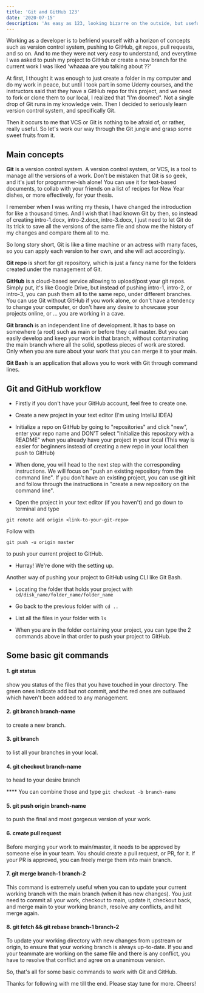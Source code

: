 ```yaml
---
title: 'Git and GitHub 123'
date: '2020-07-15'
description: 'As easy as 123, looking bizarre on the outside, but useful through the whole development line '
---
```

Working as a developer is to befriend yourself with a horizon of concepts such as version control system, pushing to GitHub, git repos, pull requests, and so on. And to me they were not very easy to understand, and everytime I was asked to push my project to GitHub or create a new branch for the current work I was liked 'whaaaa are you talking about ??'

At first, I thought it was enough to just create a folder in my computer and do my work in peace, but until I took part in some Udemy courses, and the instructors said that they have a GitHub repo for this project, and we need to fork or clone them to our local, I realized that "I'm doomed". Not a single drop of Git runs in my knowledge vein. Then I decided to seriously learn version control system, and specifically Git.

Then it occurs to me that VCS or Git is nothing to be afraid of, or rather, really useful. So let's work our way through the Git jungle and grasp some sweet fruits from it.

## Main concepts

**Git** is a version control system. A version control system, or VCS, is a tool to manage all the versions of a work. Don't be mistaken that Git is so geek, and it's just for programmer-ish alone! You can use it for text-based documents, to collab with your friends on a list of recipes for New Year dishes, or more effectively, for your thesis.

I remember when I was writing my thesis, I have changed the introduction for like a thousand times. And I wish that I had known Git by then, so instead of creating intro-1.docx, intro-2.docx, intro-3.docx, I just need to let Git do its trick to save all the versions of the same file and show me the history of my changes and compare them all to me.

So long story short, Git is like a time machine or an actress with many faces, so you can apply each version to her own, and she will act accordingly.

**Git repo** is short for git repository, which is just a fancy name for the folders created under the management of Git.

**GitHub** is a cloud-based service allowing to upload/post your git repos. Simply put, it's like Google Drive, but instead of pushing intro-1, intro-2, or intro-3, you can push them all to the same repo, under different branches. You can use Git without GitHub if you work alone, or don't have a tendency to change your computer, or don't have any desire to showcase your projects online, or ... you are working in a cave.

**Git branch** is an independent line of development. It has to base on somewhere (a root) such as main or before they call master. But you can easily develop and keep your work in that branch, without contaminating the main branch where all the solid, spotless pieces of work are stored. Only when you are sure about your work that you can merge it to your main.

**Git Bash** is an application that allows you to work with Git through command lines.

## Git and GitHub workflow

- Firstly if you don't have your GitHub account, feel free to create one.
  
- Create a new project in your text editor (I'm using IntelliJ IDEA)

- Initialize a repo on GitHub by going to "repositories" and click "new", enter your repo name and DON'T select  "Initialize this repository with a README" when you already have your project in your local (This way is easier for beginners instead of creating a new repo in your local then push to GitHub)

- When done, you will head to the next step with the corresponding instructions. We will focus on "push an existing repository from the command line". If you don't have an existing project, you can use git init and follow through the instructions in "create a new repository on the command line".

- Open the project in your text editor (if you haven't) and go down to terminal and type
```  
git remote add origin <link-to-your-git-repo>
```
Follow with
```
git push -u origin master
```
to push your current project to GitHub.

- Hurray! We're done with the setting up.

Another way of pushing your project to GitHub using CLI like Git Bash. 
  
- Locating the folder that holds your project with `cd/disk_name/folder_name/folder_name`

- Go back to the previous folder with `cd ..`

- List all the files in your folder with `ls`

- When you are in the folder containing your project, you can type the 2 commands above in that order to push your project to GitHub.

## Some basic git commands

#### 1. git status

show you status of the files that you have touched in your directory. The green ones indicate add but not commit, and the red ones are outlawed which haven't been addeed to any management. 

#### 2. git branch branch-name

to create a new branch. 

#### 3. git branch 

to list all your branches in your local. 

#### 4. git checkout branch-name

to head to your desire branch

**** You can combine those and type `git checkout -b branch-name`

#### 5. git push origin branch-name

to push the final and most gorgeous version of your work. 

#### 6. create pull request

Before merging your work to main/master, it needs to be approved by someone else in your team. You should create a pull request, or PR, for it. If your PR is approved, you can freely merge them into main branch. 

#### 7. git merge branch-1 branch-2

This command is extremely useful when you can to update your current working branch with the main branch (when it has new changes). You just need to commit all your work, checkout to main, update it, checkout back, and merge main to your working branch, resolve any conflicts, and hit merge again. 

#### 8. git fetch && git rebase branch-1 branch-2

To update your working directory with new changes from upstream or origin, to ensure that your working branch is always up-to-date. If you and your teammate are working on the same file and there is any conflict, you have to resolve that conflict and agree on a unanimous version.

So, that's all for some basic commands to work with Git and GitHub. 

Thanks for following with me till the end. Please stay tune for more. Cheers!
